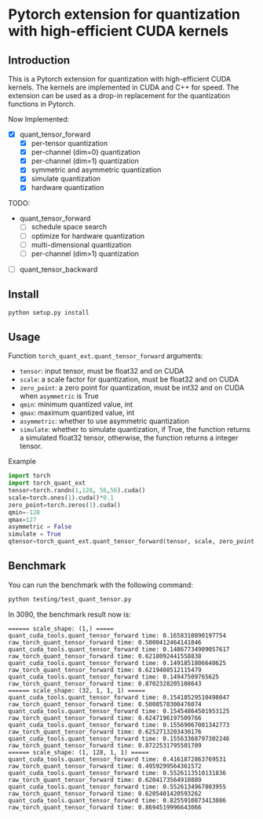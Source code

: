 # Pytorch extension for quantization with high-efficient CUDA kernels

## Introduction
This is a Pytorch extension for quantization with high-efficient CUDA kernels. The kernels are implemented in CUDA and C++ for speed. The extension can be used as a drop-in replacement for the quantization functions in Pytorch.

Now Implemented:
- [x] quant_tensor_forward
    - [x] per-tensor quantization
    - [x] per-channel (dim=0) quantization
    - [x] per-channel (dim=1) quantization
    - [x] symmetric and asymmetric quantization
    - [x] simulate quantization
    - [x] hardware quantization

TODO:
- quant_tensor_forward
    - [ ] schedule space search
    - [ ] optimize for hardware quantization
    - [ ] multi-dimensional quantization
    - [ ] per-channel (dim>1) quantization
- [ ] quant_tensor_backward

## Install
```bash
python setup.py install
```

## Usage

Function `torch_quant_ext.quant_tensor_forward` arguments:
- `tensor`: input tensor, must be float32 and on CUDA
- `scale`: a scale factor for quantization, must be float32 and on CUDA
- `zero_point`: a zero point for quantization, must be int32 and on CUDA when `asymmetric` is True
- `qmin`: minimum quantized value, int
- `qmax`: maximum quantized value, int
- `asymmetric`: whether to use asymmetric quantization
- `simulate`: whether to simulate quantization, if True, the function returns a simulated float32 tensor, otherwise, the function returns a integer tensor.

Example
```python
import torch
import torch_quant_ext
tensor=torch.randn(1,128, 56,56).cuda()
scale=torch.ones(1).cuda()*0.1
zero_point=torch.zeros(1).cuda()
qmin=-128
qmax=127
asymmetric = False
simulate = True
qtensor=torch_quant_ext.quant_tensor_forward(tensor, scale, zero_point, qmin, qmax, asymmetric, simulate)
```

## Benchmark

You can run the benchmark with the following command:
```bash
python testing/test_quant_tensor.py
```

In 3090, the benchmark result now is:
```
====== scale_shape: (1,) =====
quant_cuda_tools.quant_tensor_forward time: 0.1658310890197754
raw_torch_quant_tensor_forward time: 0.5000412464141846
quant_cuda_tools.quant_tensor_forward time: 0.14867734909057617
raw_torch_quant_tensor_forward time: 0.6218092441558838
quant_cuda_tools.quant_tensor_forward time: 0.1491851806640625
raw_torch_quant_tensor_forward time: 0.6219408512115479
quant_cuda_tools.quant_tensor_forward time: 0.14947509765625
raw_torch_quant_tensor_forward time: 0.8702328205108643
====== scale_shape: (32, 1, 1, 1) =====
quant_cuda_tools.quant_tensor_forward time: 0.15418529510498047
raw_torch_quant_tensor_forward time: 0.5008578300476074
quant_cuda_tools.quant_tensor_forward time: 0.15454864501953125
raw_torch_quant_tensor_forward time: 0.6247196197509766
quant_cuda_tools.quant_tensor_forward time: 0.15569067001342773
raw_torch_quant_tensor_forward time: 0.6252713203430176
quant_cuda_tools.quant_tensor_forward time: 0.15563368797302246
raw_torch_quant_tensor_forward time: 0.8722531795501709
====== scale_shape: (1, 128, 1, 1) =====
quant_cuda_tools.quant_tensor_forward time: 0.4161872863769531
raw_torch_quant_tensor_forward time: 0.4959299564361572
quant_cuda_tools.quant_tensor_forward time: 0.5526113510131836
raw_torch_quant_tensor_forward time: 0.6204173564910889
quant_cuda_tools.quant_tensor_forward time: 0.5526134967803955
raw_torch_quant_tensor_forward time: 0.6205401420593262
quant_cuda_tools.quant_tensor_forward time: 0.8255910873413086
raw_torch_quant_tensor_forward time: 0.8694519996643066
```